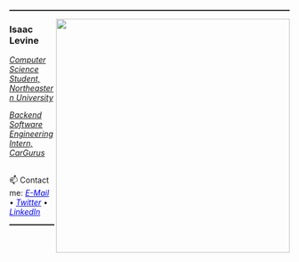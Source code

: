 <hr style="height:2px" color="grey">

<img align='right' src="https://github-readme-stats.vercel.app/api?username=isaac-levine&show_icons=true&theme=dark" width="420">
<h3>Isaac Levine</h3>
<p><em><u>Computer Science Student, Northeastern University</u></em></p>
<p><em><u>Backend Software Engineering Intern, CarGurus</u></em></p>
<!-- I love using technology to improve people's lives. <br/> -->

<br/> 📫 Contact me:
<a href="mailto:isaacmlevine4@gmail.com" style="color:blue"><i>E-Mail</i></a>
•
<a href="http://twitter.com/isaaclevine84" style="color:blue"><i>Twitter</i></a>
•
<a href="https://www.linkedin.com/in/isaacmlevine" style="color:blue"><i>LinkedIn</i></a><br/>

<hr style="height:2px" color="grey">
